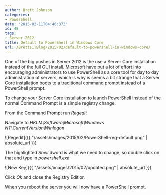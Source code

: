 ```yaml
---
author: Brett Johnson
categories:
- PowerShell
date: "2015-02-11T04:46:37Z"
id: 48
tags:
- Server 2012
title: Default to PowerShell in Windows Core
url: /BrettsITBlog/2015/02/default-to-powershell-in-windows-core/
---
```

One of the big pushes in Server 2012 is the use a Server Core installation instead of the full GUI install. Microsoft have put a lot of effort into encouraging administrators to use PowerShell as a core tool for day to day administration of servers, which is why is seems a bit strange that a Server Core installation boots to a traditional command prompt instead of a PowerShell prompt.

To change your Server Core installation to launch PowerShell instead of the normal Command Prompt is a simple registry change.

From the Command Prompt run _Regedit_

Navigate to _HKLM\Software\Microsoft\Windows NT\CurrentVersion\Winlogon_

![Regedit]({{ "/assets/images/2015/02/PowerShell-reg-default.png" | absolute_url }})

The highlighted _Shell_ dword is what we need to change, so double click on that and type in _powershell.exe_

![New Key]({{ "/assets/images/2015/02/updated.png" | absolute_url }})

Click _Ok_ and close the Registry Editior.

When you reboot the server you will now have a PowerShell prompt.